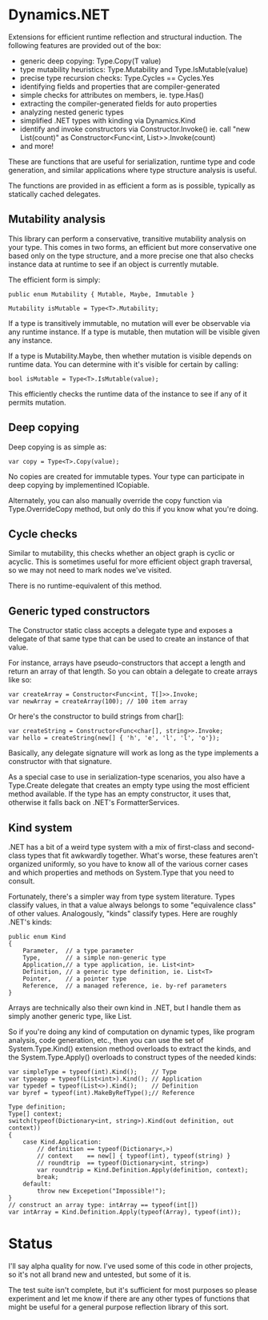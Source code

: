 # Dynamics.NET

Extensions for efficient runtime reflection and structural induction.
The following features are provided out of the box:

 * generic deep copying: Type<T>.Copy(T value)
 * type mutability heuristics: Type<T>.Mutability and Type<T>.IsMutable(value)
 * precise type recursion checks: Type<T>.Cycles == Cycles.Yes
 * identifying fields and properties that are compiler-generated
 * simple checks for attributes on members, ie. type.Has<SerializableAttribute>()
 * extracting the compiler-generated fields for auto properties
 * analyzing nested generic types
 * simplified .NET types with kinding via Dynamics.Kind
 * identify and invoke constructors via Constructor<TDelegate>.Invoke() ie.
   call "new List<T>(count)" as Constructor<Func<int, List<T>>>.Invoke(count)
 * and more!

These are functions that are useful for serialization, runtime type
and code generation, and similar applications where type structure
analysis is useful.

The functions are provided in as efficient a form as is possible,
typically as statically cached delegates.

## Mutability analysis

This library can perform a conservative, transitive mutability analysis on
your type. This comes in two forms, an efficient but more conservative one
based only on the type structure, and a more precise one that also checks
instance data at runtime to see if an object is currently mutable.

The efficient form is simply:

    public enum Mutability { Mutable, Maybe, Immutable }

    Mutability isMutable = Type<T>.Mutability;

If a type is transitively immutable, no mutation will ever be observable
via any runtime instance. If a type is mutable, then mutation will be
visible given any instance.

If a type is Mutability.Maybe, then whether mutation is visible depends
on runtime data. You can determine with it's visible for certain by 
calling:

    bool isMutable = Type<T>.IsMutable(value);

This efficiently checks the runtime data of the instance to see if any
of it permits mutation.

## Deep copying

Deep copying is as simple as:

    var copy = Type<T>.Copy(value);

No copies are created for immutable types. Your type can participate in
deep copying by implementined ICopiable<T>.

Alternately, you can also manually override the copy function via
Type<T>.OverrideCopy method, but only do this if you know what you're doing.

## Cycle checks

Similar to mutability, this checks whether an object graph is cyclic
or acyclic. This is sometimes useful for more efficient object graph
traversal, so we may not need to mark nodes we've visited.

There is no runtime-equivalent of this method.

## Generic typed constructors

The Constructor<TFunc> static class accepts a delegate type and
exposes a delegate of that same type that can be used to create
an instance of that value.

For instance, arrays have pseudo-constructors that accept a length
and return an array of that length. So you can obtain a delegate
to create arrays like so:

    var createArray = Constructor<Func<int, T[]>>.Invoke;
	var newArray = createArray(100); // 100 item array

Or here's the constructor to build strings from char[]:

    var createString = Constructor<Func<char[], string>>.Invoke;
	var hello = createString(new[] { 'h', 'e', 'l', 'l', 'o'});

Basically, any delegate signature will work as long as the type
implements a constructor with that signature.

As a special case to use in serialization-type scenarios, you
also have a Type<T>.Create delegate that creates an empty type
using the most efficient method available. If the type has an
empty constructor, it uses that, otherwise it falls back on
.NET's FormatterServices.

## Kind system

.NET has a bit of a weird type system with a mix of first-class
and second-class types that fit awkwardly together. What's worse,
these features aren't organized uniformly, so you have to know all
of the various corner cases and which properties and methods on
System.Type that you need to consult.

Fortunately, there's a simpler way from type system literature.
Types classify values, in that a value always belongs to some 
"equivalence class" of other values. Analogously, "kinds" classify
types. Here are roughly .NET's kinds:

    public enum Kind
	{
		Parameter,	// a type parameter
		Type,		// a simple non-generic type
		Application,// a type application, ie. List<int>
		Definition, // a generic type definition, ie. List<T>
		Pointer,	// a pointer type
		Reference,	// a managed reference, ie. by-ref parameters
	}

Arrays are technically also their own kind in .NET, but I handle
them as simply another generic type, like List<T>.

So if you're doing any kind of computation on dynamic types,
like program analysis, code generation, etc., then you can use
the set of System.Type.Kind() extension method overloads to
extract the kinds, and the System.Type.Apply() overloads to
construct types of the needed kinds:

    var simpleType = typeof(int).Kind();	// Type
	var typeapp = typeof(List<int>).Kind();	// Application
	var typedef = typeof(List<>).Kind();	// Definition
	var byref = typeof(int).MakeByRefType();// Reference

	Type definition;
	Type[] context;
	switch(typeof(Dictionary<int, string>).Kind(out definition, out context))
	{
		case Kind.Application:
			// definition == typeof(Dictionary<,>)
			// context    == new[] { typeof(int), typeof(string) }
			// roundtrip  == typeof(Dictionary<int, string>)
			var roundtrip = Kind.Definition.Apply(definition, context);
			break;
		default:
			throw new Excepetion("Impossible!");
	}
	// construct an array type: intArray == typeof(int[])
	var intArray = Kind.Definition.Apply(typeof(Array), typeof(int));

# Status

I'll say alpha quality for now. I've used some of this code in
other projects, so it's not all brand new and untested, but some
of it is.

The test suite isn't complete, but it's sufficient for most purposes
so please experiment and let me know if there are any other types
of functions that might be useful for a general purpose reflection
library of this sort.